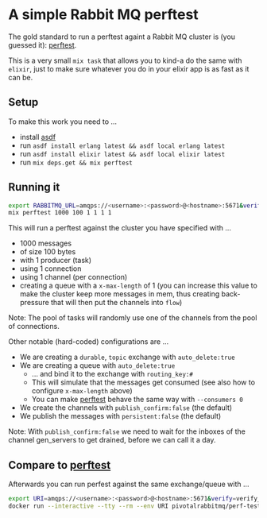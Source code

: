 # A simple Rabbit MQ perftest

The gold standard to run a perftest againt a Rabbit MQ cluster is (you
guessed it): [perftest][].

This is a very small `mix task` that allows you to kind-a do the same
with `elixir`, just to make sure whatever you do in your elixir app
is as fast as it can be.

## Setup

To make this work you need to ...

* install [asdf][]
* run `asdf install erlang latest && asdf local erlang latest`
* run `asdf install elixir latest && asdf local elixir latest`
* run `mix deps.get && mix perftest`

## Running it

```bash
export RABBITMQ_URL=amqps://<username>:<password>@<hostname>:5671&verify=verify_none
mix perftest 1000 100 1 1 1 1
```

This will run a perftest against the cluster you have specified with ...

* 1000 messages
* of size 100 bytes
* with 1 producer (task)
* using 1 connection
* using 1 channel (per connection)
* creating a queue with a `x-max-length` of 1 (you can increase this value to
  make the cluster keep more messages in mem, thus creating back-pressure that
  will then put the channels into `flow`)

Note: The pool of tasks will randomly use one of the channels from the
pool of connections.

Other notable (hard-coded) configurations are ...

* We are creating a `durable`, `topic` exchange with `auto_delete:true`
* We are creating a queue with `auto_delete:true`
  * ... and bind it to the exchange with `routing_key:#`
  * This will simulate that the messages get consumed (see also how
  to configure `x-max-length` above)
  * You can make [perftest][] behave the same way with `--consumers 0`
* We create the channels with `publish_confirm:false` (the default)
* We publish the messages with `persistent:false` (the default)

Note: With `publish_confirm:false` we need to wait for the inboxes of 
the channel gen_servers to get drained, before we can call it a day.

## Compare to [perftest][]

Afterwards you can run perfest against the same exchange/queue with ...

```bash
export URI=amqps://<username>:<password>@<hostname>:5671&verify=verify_none
docker run --interactive --tty --rm --env URI pivotalrabbitmq/perf-test:latest --producers 1 --producer-channel-count 1 --consumers 0 --consumer-channel-count 0 --size 2000 --time 10 --id "1:1:0:0:2000:a" --autoack --type topic --exchange perftest
```

[asdf]: https://asdf-vm.com/
[perftest]: https://rabbitmq.github.io/rabbitmq-perf-test/stable/htmlsingle/
